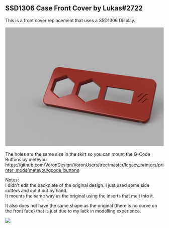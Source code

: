 ## SSD1306 Case Front Cover by Lukas#2722

This is a front cover replacement that uses a SSD1306 Display.

![](./images/render.PNG)

The holes are the same size in the skirt so you can mount the G-Code Buttons by meteyou https://github.com/VoronDesign/VoronUsers/tree/master/legacy_printers/printer_mods/meteyou/gcode_buttons

Notes:  
I didn't edit the backplate of the original design. I just used some side cutters and cut it out by hand.  
It mounts the same way as the original using the inserts that melt into it.  

It also does not have the same shape as the original (there is no curve on the front face) that is just due to my lack in modelling experience.

![](./images/printed.jpg)
